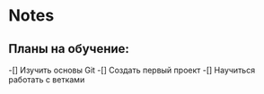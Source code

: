 # Notes
## Планы на обучение:
-[] Изучить основы Git
-[] Создать первый проект
-[] Научиться работать с ветками
